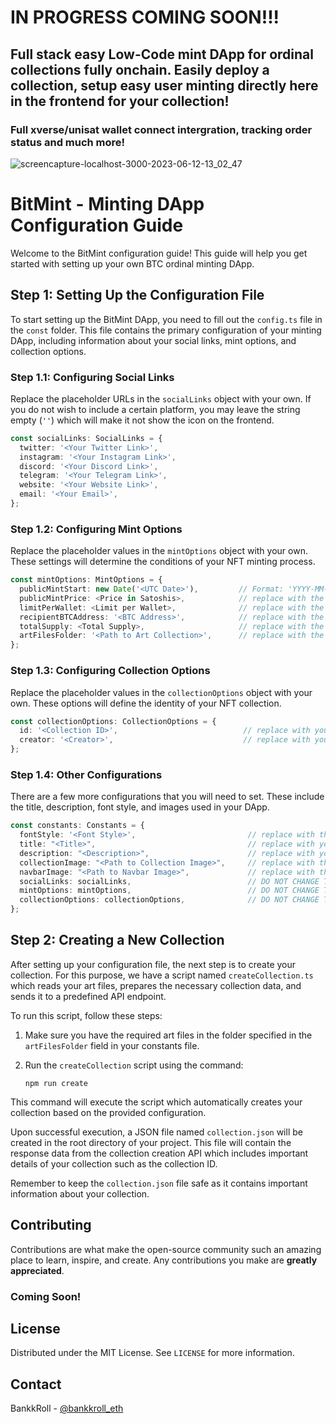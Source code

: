 # IN PROGRESS COMING SOON!!!

## Full stack easy Low-Code mint DApp for ordinal collections fully onchain. Easily deploy a collection, setup easy user minting directly here in the frontend for your collection!
### Full xverse/unisat wallet connect intergration, tracking order status and much more!

![screencapture-localhost-3000-2023-06-12-13_02_47](https://github.com/BankkRoll/BitMint2/assets/106103625/6c3a0199-b801-42a7-8bd4-5ccb5bb189e0)

# BitMint - Minting DApp Configuration Guide

Welcome to the BitMint configuration guide! This guide will help you get started with setting up your own BTC ordinal minting DApp.

## Step 1: Setting Up the Configuration File

To start setting up the BitMint DApp, you need to fill out the `config.ts` file in the `const` folder. This file contains the primary configuration of your minting DApp, including information about your social links, mint options, and collection options.

### Step 1.1: Configuring Social Links

Replace the placeholder URLs in the `socialLinks` object with your own. If you do not wish to include a certain platform, you may leave the string empty (`''`) which will make it not show the icon on the frontend.

```typescript
const socialLinks: SocialLinks = {
  twitter: '<Your Twitter Link>',
  instagram: '<Your Instagram Link>',
  discord: '<Your Discord Link>',
  telegram: '<Your Telegram Link>',
  website: '<Your Website Link>',
  email: '<Your Email>',
};
```

### Step 1.2: Configuring Mint Options

Replace the placeholder values in the `mintOptions` object with your own. These settings will determine the conditions of your NFT minting process.

```typescript
const mintOptions: MintOptions = {
  publicMintStart: new Date('<UTC Date>'),         // Format: 'YYYY-MM-DDTHH:MM:SS'
  publicMintPrice: <Price in Satoshis>,            // replace with the price per mint
  limitPerWallet: <Limit per Wallet>,              // replace with the limit per wallet
  recipientBTCAddress: '<BTC Address>',            // replace with the recipient BTC address
  totalSupply: <Total Supply>,                     // replace with the total supply of NFTs
  artFilesFolder: '<Path to Art Collection>',      // replace with the path to the art collection
};
```

### Step 1.3: Configuring Collection Options

Replace the placeholder values in the `collectionOptions` object with your own. These options will define the identity of your NFT collection.

```typescript
const collectionOptions: CollectionOptions = {
  id: '<Collection ID>',                            // replace with your collection ID
  creator: '<Creator>',                             // replace with your creator name
};
```

### Step 1.4: Other Configurations

There are a few more configurations that you will need to set. These include the title, description, font style, and images used in your DApp.

```typescript
const constants: Constants = {
  fontStyle: '<Font Style>',                         // replace with the desired font style - Font1, Font2, Font3, etc. up to Font7
  title: "<Title>",                                  // replace with your title
  description: "<Description>",                      // replace with your description
  collectionImage: "<Path to Collection Image>",     // replace with the path to the collection image
  navbarImage: "<Path to Navbar Image>",             // replace with the path to the navbar image
  socialLinks: socialLinks,                          // DO NOT CHANGE THIS
  mintOptions: mintOptions,                          // DO NOT CHANGE THIS
  collectionOptions: collectionOptions,              // DO NOT CHANGE THIS
};
```

## Step 2: Creating a New Collection

After setting up your configuration file, the next step is to create your collection. For this purpose, we have a script named `createCollection.ts` which reads your art files, prepares the necessary collection data, and sends it to a predefined API endpoint.

To run this script, follow these steps:

1. Make sure you have the required art files in the folder specified in the `artFilesFolder` field in your constants file.

2. Run the `createCollection` script using the command:

   `npm run create`

This command will execute the script which automatically creates your collection based on the provided configuration.

Upon successful execution, a JSON file named `collection.json` will be created in the root directory of your project. This file will contain the response data from the collection creation API which includes important details of your collection such as the collection ID.

Remember to keep the `collection.json` file safe as it contains important information about your collection.




## Contributing

Contributions are what make the open-source community such an amazing place to learn, inspire, and create. Any contributions you make are **greatly appreciated**.

### Coming Soon!

## License

Distributed under the MIT License. See `LICENSE` for more information.

## Contact

BankkRoll - [@bankkroll_eth](https://twitter.com/bankkroll_eth)
